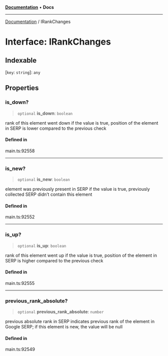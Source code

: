 [**Documentation**](../README.md) • **Docs**

***

[Documentation](../globals.md) / IRankChanges

# Interface: IRankChanges

## Indexable

 \[`key`: `string`\]: `any`

## Properties

### is\_down?

> `optional` **is\_down**: `boolean`

rank of this element went down
if the value is true, position of the element in SERP is lower compared to the previous check

#### Defined in

main.ts:92558

***

### is\_new?

> `optional` **is\_new**: `boolean`

element was previously present in SERP
if the value is true, previously collected SERP didn’t contain this element

#### Defined in

main.ts:92552

***

### is\_up?

> `optional` **is\_up**: `boolean`

rank of this element went up
if the value is true, position of the element in SERP is higher compared to the previous check

#### Defined in

main.ts:92555

***

### previous\_rank\_absolute?

> `optional` **previous\_rank\_absolute**: `number`

previous absolute rank in SERP
indicates previous rank of the element in Google SERP;
if this element is new, the value will be null

#### Defined in

main.ts:92549
